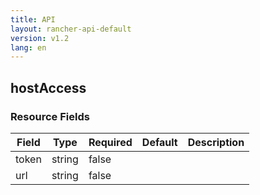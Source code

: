 ```yaml
---
title: API
layout: rancher-api-default
version: v1.2
lang: en
---
```


## hostAccess





### Resource Fields

Field | Type | Required | Default | Description
---|---|---|---|---
token | string | false |  | 
url | string | false |  | 

